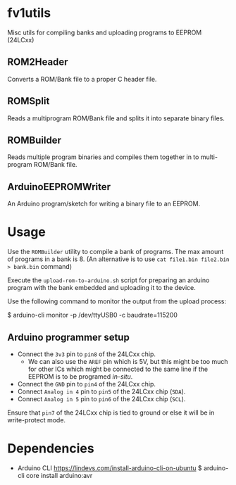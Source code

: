 # fv1utils
Misc utils for compiling banks and uploading programs to EEPROM (24LCxx)

## ROM2Header
Converts a ROM/Bank file to a proper C header file.

## ROMSplit
Reads a multiprogram ROM/Bank file and splits it into separate binary
files.

## ROMBuilder
Reads multiple program binaries and compiles them together in to
multi-program ROM/Bank file.

## ArduinoEEPROMWriter
An Arduino program/sketch for writing a binary file to an EEPROM. 

# Usage
Use the `ROMBuilder` utility to compile a bank of programs. The max
amount of programs in a bank is 8. (An alternative is to use `cat
file1.bin file2.bin > bank.bin` command)

Execute the `upload-rom-to-arduino.sh` script for preparing an arduino
program with the bank embedded and uploading it to the device.

Use the following command to monitor the output from the upload process:

  $ arduino-cli monitor -p /dev/ttyUSB0  -c baudrate=115200


## Arduino programmer setup
- Connect the `3v3` pin to `pin8` of the 24LCxx chip. 
  - We can also use the `AREF` pin which is 5V, but this might be too
    much for other ICs which might be connected to the same line if
    the EEPROM is to be programed _in-situ_.
- Connect the `GND` pin to `pin4` of the 24LCxx chip.
- Connect `Analog in 4` pin to `pin5` of the 24LCxx chip (`SDA`).
- Connect `Analog in 5` pin to `pin6` of the 24LCxx chip (`SCL`).

Ensure that `pin7` of the 24LCxx chip is tied to ground or else it
will be in write-protect mode.

# Dependencies
- Arduino CLI
    https://lindevs.com/install-arduino-cli-on-ubuntu
    $ arduino-cli core install arduino:avr
